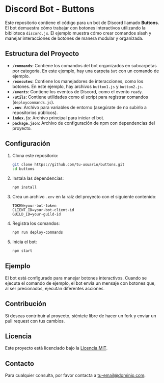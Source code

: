 # Discord Bot - Buttons

Este repositorio contiene el código para un bot de Discord llamado **Buttons**. El bot demuestra cómo trabajar con botones interactivos utilizando la biblioteca `discord.js`. El ejemplo muestra cómo crear comandos slash y manejar interacciones de botones de manera modular y organizada.

## Estructura del Proyecto

- **`/commands`**: Contiene los comandos del bot organizados en subcarpetas por categoría. En este ejemplo, hay una carpeta `bot` con un comando de ejemplo.
- **`/executes`**: Contiene los manejadores de interacciones, como los botones. En este ejemplo, hay archivos `button1.js` y `button2.js`.
- **`/events`**: Contiene los eventos de Discord, como el evento `ready`.
- **`/utils`**: Contiene utilidades como el script para registrar comandos (`deploycommands.js`).
- **`.env`**: Archivo para variables de entorno (asegúrate de no subirlo a repositorios públicos).
- **`index.js`**: Archivo principal para iniciar el bot.
- **`package.json`**: Archivo de configuración de npm con dependencias del proyecto.

## Configuración

1. Clona este repositorio:
    ```bash
    git clone https://github.com/tu-usuario/buttons.git
    cd buttons
    ```

2. Instala las dependencias:
    ```bash
    npm install
    ```

3. Crea un archivo `.env` en la raíz del proyecto con el siguiente contenido:
    ```plaintext
    TOKEN=your-bot-token
    CLIENT_ID=your-bot-client-id
    GUILD_ID=your-guild-id
    ```

4. Registra los comandos:
    ```bash
    npm run deploy-commands
    ```

5. Inicia el bot:
    ```bash
    npm start
    ```

## Ejemplo

El bot está configurado para manejar botones interactivos. Cuando se ejecuta el comando de ejemplo, el bot envía un mensaje con botones que, al ser presionados, ejecutan diferentes acciones.

## Contribución

Si deseas contribuir al proyecto, siéntete libre de hacer un fork y enviar un pull request con tus cambios.

## Licencia

Este proyecto está licenciado bajo la [Licencia MIT](LICENSE).

## Contacto

Para cualquier consulta, por favor contacta a [tu-email@dominio.com](mailto:tu-email@dominio.com).
